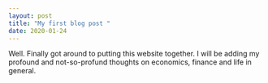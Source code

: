 ```yaml
---
layout: post
title: "My first blog post "
date: 2020-01-24
---
```


Well. Finally got around to putting this website together. I will be adding my profound and not-so-profund thoughts on economics, finance and life in general.

